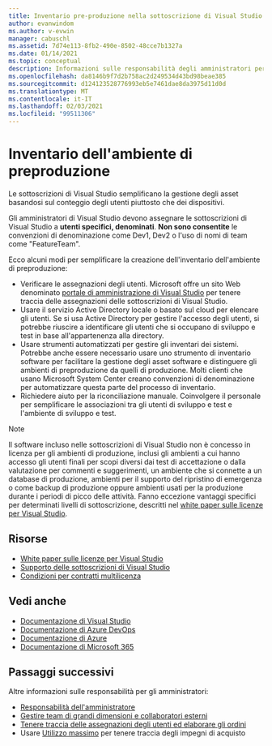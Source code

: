 ```yaml
---
title: Inventario pre-produzione nella sottoscrizione di Visual Studio | Visual Studio Marketplace
author: evanwindom
ms.author: v-evwin
manager: cabuschl
ms.assetid: 7d74e113-8fb2-490e-8502-48cce7b1327a
ms.date: 01/14/2021
ms.topic: conceptual
description: Informazioni sulle responsabilità degli amministratori per condurre gli inventari di pre-produzione
ms.openlocfilehash: da8146b9f7d2b758ac2d249534d43bd98beae385
ms.sourcegitcommit: d124123528776993eb5e7461dae8da3975d11d0d
ms.translationtype: MT
ms.contentlocale: it-IT
ms.lasthandoff: 02/03/2021
ms.locfileid: "99511306"
---
```

# <a name="inventory-of-pre-production-environment"></a>Inventario dell'ambiente di preproduzione
Le sottoscrizioni di Visual Studio semplificano la gestione degli asset basandosi sul conteggio degli utenti piuttosto che dei dispositivi.

Gli amministratori di Visual Studio devono assegnare le sottoscrizioni di Visual Studio a **utenti specifici, denominati**. **Non sono consentite** le convenzioni di denominazione come Dev1, Dev2 o l'uso di nomi di team come "FeatureTeam".

Ecco alcuni modi per semplificare la creazione dell'inventario dell'ambiente di preproduzione:
- Verificare le assegnazioni degli utenti. Microsoft offre un sito Web denominato [portale di amministrazione di Visual Studio](https://manage.visualstudio.com/) per tenere traccia delle assegnazioni delle sottoscrizioni di Visual Studio.
- Usare il servizio Active Directory locale o basato sul cloud per elencare gli utenti. Se si usa Active Directory per gestire l'accesso degli utenti, si potrebbe riuscire a identificare gli utenti che si occupano di sviluppo e test in base all'appartenenza alla directory.
- Usare strumenti automatizzati per gestire gli inventari dei sistemi. Potrebbe anche essere necessario usare uno strumento di inventario software per facilitare la gestione degli asset software e distinguere gli ambienti di preproduzione da quelli di produzione. Molti clienti che usano Microsoft System Center creano convenzioni di denominazione per automatizzare questa parte del processo di inventario.
- Richiedere aiuto per la riconciliazione manuale. Coinvolgere il personale per semplificare le associazioni tra gli utenti di sviluppo e test e l'ambiente di sviluppo e test.

> [!NOTE]
> Il software incluso nelle sottoscrizioni di Visual Studio non è concesso in licenza per gli ambienti di produzione, inclusi gli ambienti a cui hanno accesso gli utenti finali per scopi diversi dai test di accettazione o dalla valutazione per commenti e suggerimenti, un ambiente che si connette a un database di produzione, ambienti per il supporto del ripristino di emergenza o come backup di produzione oppure ambienti usati per la produzione durante i periodi di picco delle attività. Fanno eccezione vantaggi specifici per determinati livelli di sottoscrizione, descritti nel [white paper sulle licenze per Visual Studio](https://aka.ms/vslicensing).  

## <a name="resources"></a>Risorse
- [White paper sulle licenze per Visual Studio](https://visualstudio.microsoft.com/wp-content/uploads/2019/06/Visual-Studio-Licensing-Whitepaper-May-2019.pdf)
- [Supporto delle sottoscrizioni di Visual Studio](https://my.visualstudio.com/gethelp)
- [Condizioni per contratti multilicenza](https://www.microsoft.com/licensing/product-licensing/products.aspx)

## <a name="see-also"></a>Vedi anche
- [Documentazione di Visual Studio](/visualstudio/)
- [Documentazione di Azure DevOps](/azure/devops/)
- [Documentazione di Azure](/azure/)
- [Documentazione di Microsoft 365](/microsoft-365/)

## <a name="next-steps"></a>Passaggi successivi
Altre informazioni sulle responsabilità per gli amministratori:
- [Responsabilità dell'amministratore](admin-responsibilities.md)
- [Gestire team di grandi dimensioni e collaboratori esterni](manage-teams.md)
- [Tenere traccia delle assegnazioni degli utenti ed elaborare gli ordini](assignments-orders.md)
- Usare [Utilizzo massimo](maximum-usage.md) per tenere traccia degli impegni di acquisto